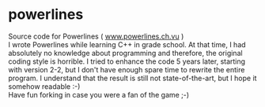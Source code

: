 powerlines
==========

Source code for Powerlines ( www.powerlines.ch.vu )<br/>
I wrote Powerlines while learning C++ in grade school. At that time, I had absolutely
  no knowledge about programming and therefore, the original coding style is horrible.
  I tried to enhance the code 5 years later, starting with version 2-2, but I don't have
  enough spare time to rewrite the entire program.
  I understand that the result is still not state-of-the-art, but I hope it somehow readable :-)<br/>
Have fun forking in case you were a fan of the game ;-)

